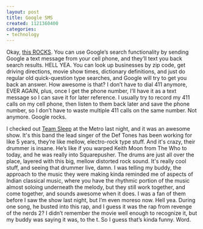```yaml
---
layout: post
title: Google SMS
created: 1121360400
categories:
- technology
---
```

Okay, [this ROCKS](http://google.com/sms). You can use Google’s search functionality by sending Google a text message from your cell phone, and they’ll text you back search results. HELL YEA. You can look up businesses by zip code, get driving directions, movie show times, dictionary definitions, and just do regular old quick-question type searches, and Google will try to get you back an answer. How awesome is that? I don’t have to dial 411 anymore, EVER AGAIN, plus, once I get the phone number, I’ll have it as a text message so I can save it for later reference. I usually try to record my 411 calls on my cell phone, then listen to them back later and save the phone number, so I don’t have to waste multiple 411 calls on the same number. Not anymore. Google rocks.

I checked out [Team Sleep](http://www.teamsleep.net/) at the Metro last night, and it was an awesome show. It's this band the lead singer of the Def Tones has been working for like 5 years, they’re like mellow, electro-rock type stuff. And it's crazy, their drummer is insane. He’s like if you warped Keith Moon from The Who to today, and he was really into Squarepusher. The drums are just all over the place, layered with this big, mellow distorted rock sound. It's really cool stuff, and seeing that drummer live, damn. I was telling my buddy, the approach to the music they were making kinda reminded me of aspects of Indian classical music, where you have the rhythmic portion of the music almost soloing underneath the melody, but they still work together, and come together, and sounds awesome when it does. I was a fan of them before I saw the show last night, but I’m even moreso now. Hell yea. During one song, he busted into this rap, and I guess it was the rap from revenge of the nerds 2? I didn’t remember the movie well enough to recognize it, but my buddy was saying it was, to the t. So I guess that’s kinda funny. Word.

